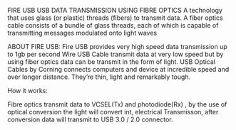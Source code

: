 FIRE USB
USB DATA TRANSMISSION USING FIBRE OPTICS
A technology that uses glass (or plastic) threads (fibers) to transmit data. A fiber optics cable consists of a bundle of glass threads, each of which is capable of transmitting messages modulated onto light waves

ABOUT FIRE USB:
Fire USB provides very high speed data transmission up to 1gb per second
Wire USB Cable transmit data at very low speed but by using fiber optics data can be transmit in the form of light.
USB Optical Cables by Corning connects computers and device at incredible speed and over longer distance. They’re thin, light and remarkably tough.


How it works:

Fibre optics transmit data to VCSEL(Tx) and photodiode(Rx)  , by the use of optical conversion the light will convert int,
electrical Transmisson, after conversion data will transmit to USB 3.0 / 2.0 connector.



